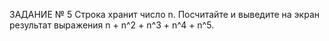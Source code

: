 ЗАДАНИЕ № 5
Строка хранит число n. Посчитайте и выведите на экран результат выражения n + n^2 + n^3 + n^4 + n^5.